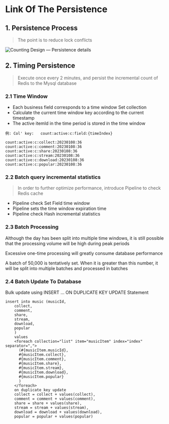 # Link Of The Persistence

## 1. Persistence Process
> The point is to reduce lock conflicts

![Counting Design — Persistence details](../../Material/image/Counting%20Design%20—%20Persistence%20details.png)


## 2. Timing Persistence
> Execute once every 2 minutes, and persist the incremental count of Redis to the Mysql database

### 2.1 Time Window

* Each business field corresponds to a time window Set collection
* Calculate the current time window key according to the current timestamp
* The active itemId in the time period is stored in the time window

```
例: Col' key:   count:active:c:field:{timeIndex}

count:active:c:collect:20230108:36
count:active:c:comment:20230108:36
count:active:c:share:20230108:36
count:active:c:stream:20230108:36
count:active:c:download:20230108:36
count:active:c:popular:20230108:36
```

### 2.2 Batch query incremental statistics
> In order to further optimize performance, introduce Pipeline to check Redis cache


* Pipeline check Set Field time window
* Pipeline sets the time window expiration time
* Pipeline check Hash incremental statistics

### 2.3 Batch Processing

Although the day has been split into multiple time windows, it is still possible that the processing volume will be high during peak periods


Excessive one-time processing will greatly consume database performance

A batch of 50,000 is tentatively set. When it is greater than this number, it will be split into multiple batches and processed in batches


### 2.4 Batch Update To Database

Bulk update using INSERT ... ON DUPLICATE KEY UPDATE Statement


```
insert into music (musicId,
    collect,
    comment,
    share,
    stream,
    download,
    popular
    )
    values
    <foreach collection="list" item="musicItem" index="index" separator=",">
      (#{musicItem.musicId},
      #{musicItem.collect},
      #{musicItem.comment},
      #{musicItem.share},
      #{musicItem.stream},
      #{musicItem.download},
      #{musicItem.popular}
      )
    </foreach>
    on duplicate key update
    collect = collect + values(collect),
    comment = comment + values(comment),
    share = share + values(share),
    stream = stream + values(stream),
    download = download + values(download),
    popular = popular + values(popular)
```








